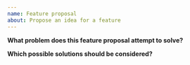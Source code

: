 ```yaml
---
name: Feature proposal
about: Propose an idea for a feature
---
```


<!-- Please keep in mind that Lighthouse is a community project and features take effort.
Are you willing to provide a PR for this issue or aid in developing it? -->

**What problem does this feature proposal attempt to solve?**

<!-- A clear and concise description of what the problem is. Ex. I'm always frustrated when [...] -->

**Which possible solutions should be considered?**

<!-- How could the problem be solved? What alternative solutions exist? Which is best? -->
